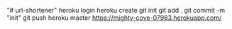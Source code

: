 "# url-shortener" 
heroku login
heroku create
git init
git add .
git commit -m "init"
git push heroku master
https://mighty-cove-07983.herokuapp.com/
